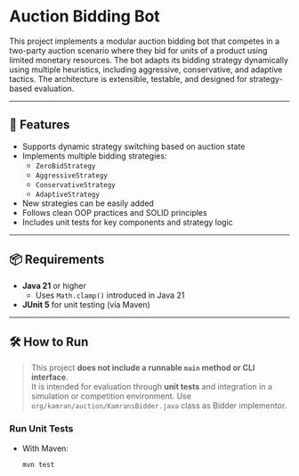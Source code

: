 # Auction Bidding Bot

This project implements a modular auction bidding bot that competes in a two-party auction scenario where they bid for units of a product using limited monetary resources. The bot adapts its bidding strategy dynamically using multiple heuristics, including aggressive, conservative, and adaptive tactics. The architecture is extensible, testable, and designed for strategy-based evaluation.

---

## 🚀 Features

- Supports dynamic strategy switching based on auction state
- Implements multiple bidding strategies:
  - `ZeroBidStrategy`
  - `AggressiveStrategy`
  - `ConservativeStrategy`
  - `AdaptiveStrategy`
- New strategies can be easily added
- Follows clean OOP practices and SOLID principles
- Includes unit tests for key components and strategy logic

---

## 📦 Requirements

- **Java 21** or higher
  - Uses `Math.clamp()` introduced in Java 21
- **JUnit 5** for unit testing (via Maven)

---

## 🛠️ How to Run
> This project **does not include a runnable `main` method or CLI interface**.  
> It is intended for evaluation through **unit tests** and integration in a simulation or competition environment.
> Use `org/kamran/auction/KamransBidder.java` class as Bidder implementor.

### Run Unit Tests
- With Maven:
  ```bash
  mvn test
